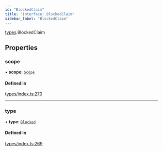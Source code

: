 ```yaml
---
id: "BlockedClaim"
title: "Interface: BlockedClaim"
sidebar_label: "BlockedClaim"
---
```


[types](../../../modules/Types/Types.md).BlockedClaim

## Properties

### scope

• **scope**: [`Scope`](../Scope/Scope.md)

#### Defined in

[types/index.ts:270](https://github.com/PolymeshAssociation/polymesh-sdk/blob/d4e2c127f/src/types/index.ts#L270)

___

### type

• **type**: [`Blocked`](../../../enums/Types/ClaimType/ClaimType.md#blocked)

#### Defined in

[types/index.ts:269](https://github.com/PolymeshAssociation/polymesh-sdk/blob/d4e2c127f/src/types/index.ts#L269)
